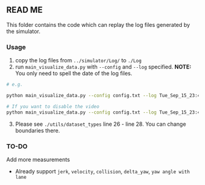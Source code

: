 ## READ ME

This folder contains the code which can replay the log files generated by the simulator.

### Usage

1. copy the log files from `../simulator/Log/` to `./Log`
2. run `main_visualize_data.py` with `--config` and `--log` specified. **NOTE:** You only need to spell the date of the log files.

```bash
# e.g.

python main_visualize_data.py --config config.txt --log Tue_Sep_15_23:44:30_2020

# If you want to disable the video
python main_visualize_data.py --config config.txt --log Tue_Sep_15_23:44:30_2020 --disable_video
```

3. Please see `./utils/dataset_types` line 26 - line 28. You can change boundaries there.

### TO-DO

Add more measurements

- Already support `jerk`, `velocity`, `collision`, `delta_yaw`, `yaw angle with lane`